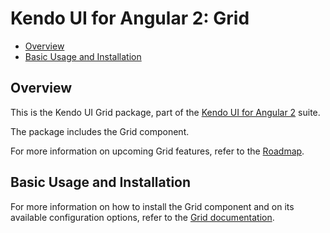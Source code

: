 # Kendo UI for Angular 2: Grid

* [Overview](https://github.com/telerik/kendo-angular-grid#overview)
* [Basic Usage and Installation](https://github.com/telerik/kendo-angular-grid#basic-usage-and-installation)

## Overview

This is the Kendo UI Grid package, part of the [Kendo UI for Angular 2](http://www.telerik.com/kendo-angular-ui/) suite.

The package includes the Grid component.

For more information on upcoming Grid features, refer to the [Roadmap](http://www.telerik.com/kendo-angular-ui/roadmap/).

## Basic Usage and Installation

For more information on how to install the Grid component and on its available configuration options, refer to the [Grid documentation](http://www.telerik.com/kendo-angular-ui/components/grid/).
